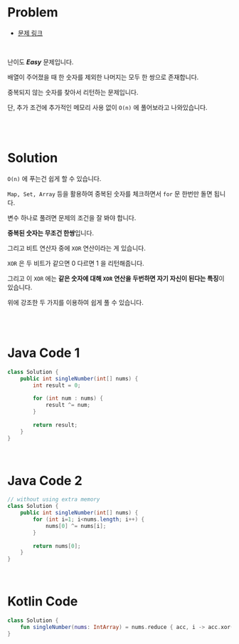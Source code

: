 # Problem

- [문제 링크](https://leetcode.com/problems/single-number/)

<br>

난이도 *__Easy__* 문제입니다.

배열이 주어졌을 때 한 숫자를 제외한 나머지는 모두 한 쌍으로 존재합니다.

중복되지 않는 숫자를 찾아서 리턴하는 문제입니다.

단, 추가 조건에 추가적인 메모리 사용 없이 `O(n)` 에 풀어보라고 나와있습니다.

<br><br>

# Solution

`O(n)` 에 푸는건 쉽게 할 수 있습니다.

`Map, Set, Array` 등을 활용하여 중복된 숫자를 체크하면서 `for` 문 한번만 돌면 됩니다.

변수 하나로 풀려면 문제의 조건을 잘 봐야 합니다.

**중복된 숫자는 무조건 한쌍**입니다.

그리고 비트 연산자 중에 `XOR` 연산이라는 게 있습니다.

`XOR` 은 두 비트가 같으면 0 다르면 1 을 리턴해줍니다.

그리고 이 `XOR` 에는 **같은 숫자에 대해 `XOR` 연산을 두번하면 자기 자신이 된다는 특징**이 있습니다.

위에 강조한 두 가지를 이용하여 쉽게 풀 수 있습니다.

<br><br>

# Java Code 1

```java
class Solution {
    public int singleNumber(int[] nums) {
        int result = 0;
        
        for (int num : nums) {
            result ^= num;
        }
        
        return result;
    }
}
```

<br>

# Java Code 2

```java
// without using extra memory
class Solution {
    public int singleNumber(int[] nums) {
        for (int i=1; i<nums.length; i++) {
            nums[0] ^= nums[i];
        }
        
        return nums[0];
    }
}
```

<br>

# Kotlin Code

```kotlin
class Solution {
    fun singleNumber(nums: IntArray) = nums.reduce { acc, i -> acc.xor(i) }
}
```
